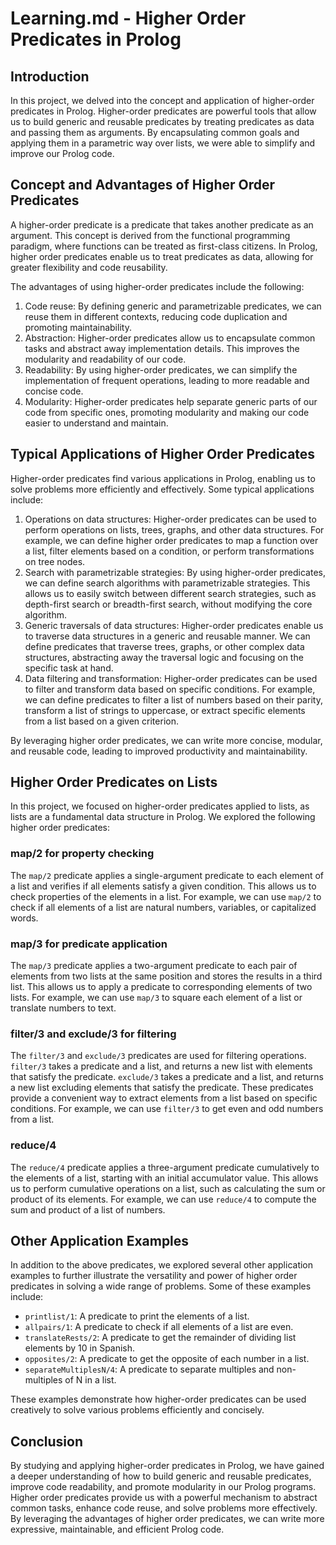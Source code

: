 # Learning.md - Higher Order Predicates in Prolog

## Introduction

In this project, we delved into the concept and application of higher-order predicates in Prolog. Higher-order predicates are powerful tools that allow us to build generic and reusable predicates by treating predicates as data and passing them as arguments. By encapsulating common goals and applying them in a parametric way over lists, we were able to simplify and improve our Prolog code.

## Concept and Advantages of Higher Order Predicates

A higher-order predicate is a predicate that takes another predicate as an argument. This concept is derived from the functional programming paradigm, where functions can be treated as first-class citizens. In Prolog, higher order predicates enable us to treat predicates as data, allowing for greater flexibility and code reusability.

The advantages of using higher-order predicates include the following:

1. Code reuse: By defining generic and parametrizable predicates, we can reuse them in different contexts, reducing code duplication and promoting maintainability.
2. Abstraction: Higher-order predicates allow us to encapsulate common tasks and abstract away implementation details. This improves the modularity and readability of our code.
3. Readability: By using higher-order predicates, we can simplify the implementation of frequent operations, leading to more readable and concise code.
4. Modularity: Higher-order predicates help separate generic parts of our code from specific ones, promoting modularity and making our code easier to understand and maintain.

## Typical Applications of Higher Order Predicates

Higher-order predicates find various applications in Prolog, enabling us to solve problems more efficiently and effectively. Some typical applications include:

1. Operations on data structures: Higher-order predicates can be used to perform operations on lists, trees, graphs, and other data structures. For example, we can define higher order predicates to map a function over a list, filter elements based on a condition, or perform transformations on tree nodes.
2. Search with parametrizable strategies: By using higher-order predicates, we can define search algorithms with parametrizable strategies. This allows us to easily switch between different search strategies, such as depth-first search or breadth-first search, without modifying the core algorithm.
3. Generic traversals of data structures: Higher-order predicates enable us to traverse data structures in a generic and reusable manner. We can define predicates that traverse trees, graphs, or other complex data structures, abstracting away the traversal logic and focusing on the specific task at hand.
4. Data filtering and transformation: Higher-order predicates can be used to filter and transform data based on specific conditions. For example, we can define predicates to filter a list of numbers based on their parity, transform a list of strings to uppercase, or extract specific elements from a list based on a given criterion.

By leveraging higher order predicates, we can write more concise, modular, and reusable code, leading to improved productivity and maintainability.

## Higher Order Predicates on Lists

In this project, we focused on higher-order predicates applied to lists, as lists are a fundamental data structure in Prolog. We explored the following higher order predicates:

### map/2 for property checking

The `map/2` predicate applies a single-argument predicate to each element of a list and verifies if all elements satisfy a given condition. This allows us to check properties of the elements in a list. For example, we can use `map/2` to check if all elements of a list are natural numbers, variables, or capitalized words.

### map/3 for predicate application

The `map/3` predicate applies a two-argument predicate to each pair of elements from two lists at the same position and stores the results in a third list. This allows us to apply a predicate to corresponding elements of two lists. For example, we can use `map/3` to square each element of a list or translate numbers to text.

### filter/3 and exclude/3 for filtering

The `filter/3` and `exclude/3` predicates are used for filtering operations. `filter/3` takes a predicate and a list, and returns a new list with elements that satisfy the predicate. `exclude/3` takes a predicate and a list, and returns a new list excluding elements that satisfy the predicate. These predicates provide a convenient way to extract elements from a list based on specific conditions. For example, we can use `filter/3` to get even and odd numbers from a list.

### reduce/4

The `reduce/4` predicate applies a three-argument predicate cumulatively to the elements of a list, starting with an initial accumulator value. This allows us to perform cumulative operations on a list, such as calculating the sum or product of its elements. For example, we can use `reduce/4` to compute the sum and product of a list of numbers.

## Other Application Examples

In addition to the above predicates, we explored several other application examples to further illustrate the versatility and power of higher order predicates in solving a wide range of problems. Some of these examples include:

- `printlist/1`: A predicate to print the elements of a list.
- `allpairs/1`: A predicate to check if all elements of a list are even.
- `translateRests/2`: A predicate to get the remainder of dividing list elements by 10 in Spanish.
- `opposites/2`: A predicate to get the opposite of each number in a list.
- `separateMultiplesN/4`: A predicate to separate multiples and non-multiples of N in a list.

These examples demonstrate how higher-order predicates can be used creatively to solve various problems efficiently and concisely.

## Conclusion

By studying and applying higher-order predicates in Prolog, we have gained a deeper understanding of how to build generic and reusable predicates, improve code readability, and promote modularity in our Prolog programs. Higher order predicates provide us with a powerful mechanism to abstract common tasks, enhance code reuse, and solve problems more effectively. By leveraging the advantages of higher order predicates, we can write more expressive, maintainable, and efficient Prolog code.
